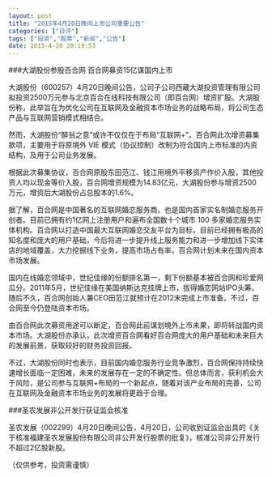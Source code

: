 ```yaml
---
layout: post
title: "2015年4月20日晚间上市公司重要公告"
categories: ["日评"]
tags: ["投资","股票","新闻","公告"]
date: 2015-4-20 20:19:53
---
```

###大湖股份参股百合网 百合网募资15亿谋国内上市

大湖股份（600257）4月20日晚间公告，公司子公司西藏大湖投资管理有限公司拟投资2500万元参与北京百合在线科技有限公司（即百合网）增资扩股。大湖股份称，此举旨在为优化公司在互联网及金融资本市场业务的战略布局，将公司生态产品与互联网营销模式相结合。
 
然而，大湖股份“醉翁之意”或许不仅仅在于布局“互联网+”。百合网此次增资募集款项，主要用于将原境外 VIE 模式（协议控制）改制为符合国内上市标准的内资结构，及用于公司业务发展。 
 
根据此次募集协议，百合网原股东田范江、钱江用境外平移资产作价入股，其他投资人均以现金等价入股，百合网增资规模为14.83亿元，大湖股份参与增资2500 万元，增资后大湖股份占总股本的1.6%。 
 
据了解，百合网是中国著名的互联网婚恋服务商，也是国内首家实名制婚恋服务开创者。目前已拥有约1亿网上注册用户和遍布全国数十个城市 100 多家婚恋服务实体机构。百合网以打造中国最大互联网婚恋交友平台为目标，目前已经拥有极高的知名度和庞大的用户基础，今后将进一步提升线上服务能力和进一步增加线下实体店的地域覆盖，大力挖掘线下业务，提高市场占有率。百合网计划未来在国内资本市场发展。 
 
国内在线婚恋领域中，世纪佳缘的份额排名第一，剩下份额基本被百合网和珍爱网瓜分。2011年5月，世纪佳缘在美国纳斯达克挂牌上市，拔得婚恋网站IPO头筹。随后不久，百合网创始人兼CEO田范江就预计在2012末完成上市准备。不过，百合网至今仍登陆资本市场。
 
由百合网此次募资用途可以断定，百合网此前谋划境外上市未果，即将转战国内资本市场。大湖股份亦承认，此次增资百合网看好百合网庞大的用户基础和未来巨大的发展前景，获取较好的财务投资回报。 
 
不过，大湖股份同时也表示，目前国内婚恋服务行业竞争激烈，百合网保持持续快速增长面临一定困难，未来的发展存在一定的不确定性。但总体而言，获利机会大于风险，是公司参与互联网+布局的一个新起点，随着对该产业布局的完善，公司在互联网及金融资本市场业务的发展将更趋于合理。

###圣农发展非公开发行获证监会核准

圣农发展（002299）4月20日晚间公告，4月20日，公司收到证监会出具的《关于核准福建圣农发展股份有限公司非公开发行股票的批复》，核准公司非公开发行不超过2亿股新股。

（仅供参考，投资需谨慎）
